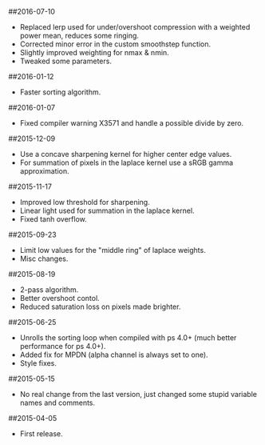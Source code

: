 ##2016-07-10
- Replaced lerp used for under/overshoot compression with a weighted power mean, reduces some ringing.
- Corrected minor error in the custom smoothstep function.
- Slightly improved weighting for nmax & nmin.
- Tweaked some parameters.


##2016-01-12
- Faster sorting algorithm.


##2016-01-07
- Fixed compiler warning X3571 and handle a possible divide by zero.


##2015-12-09
- Use a concave sharpening kernel for higher center edge values.
- For summation of pixels in the laplace kernel use a sRGB gamma approximation.


##2015-11-17
- Improved low threshold for sharpening.
- Linear light used for summation in the laplace kernel.
- Fixed tanh overflow.


##2015-09-23
- Limit low values for the "middle ring" of laplace weights.
- Misc changes.


##2015-08-19
- 2-pass algorithm.
- Better overshoot contol.
- Reduced saturation loss on pixels made brighter.


##2015-06-25
- Unrolls the sorting loop when compiled with ps 4.0+ (much better performance for ps 4.0+).
- Added fix for MPDN (alpha channel is always set to one).
- Style fixes.


##2015-05-15
- No real change from the last version, just changed some stupid variable names and comments.


##2015-04-05
- First release.
